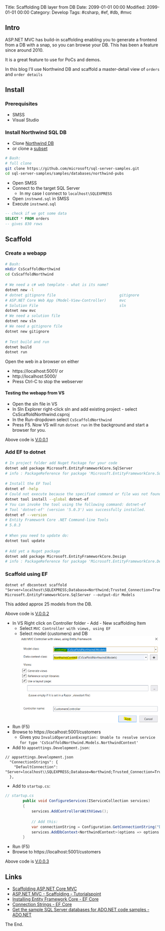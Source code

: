 Title: Scaffolding DB layer from DB
Date: 2099-01-01 00:00
Modified: 2099-01-01 00:00
Category: Develop
Tags: #csharp, #ef, #db, #mvc

## Intro

ASP.NET MVC has build-in scaffolding enabling you to generate a frontend from a DB with a snap, so you can browse your DB. This has been a feature since around 2010.  

It is a great feature to use for PoCs and demos.  

In this blog I'll use Northwind DB and scaffold a master-detail view of `orders` and `order details`

## Install

### Prerequisites

* SMSS
* Visual Studio

### Install Northwind SQL DB

* Clone [Northwind DB](https://github.com/Microsoft/sql-server-samples/tree/master/samples/databases/northwind-pubs)
* or clone a [subset](https://github.com/microsoft/sql-server-samples#cloning-only-a-subset-of-the-repo-with-sparse-checkout)

```bash
# Bash:
# full clone
git clone https://github.com/microsoft/sql-server-samples.git
cd sql-server-samples/samples/databases/northwind-pubs
```

* Open SMSS
* Connect to the target SQL Server
    * In my case I connect to `localhost\SQLEXPRESS`
* Open `instnwnd.sql` in SMSS
* Execute `instnwnd.sql`

```sql
-- check if we got some data
SELECT * FROM orders
-- gives 830 rows
```

## Scaffold

### Create a webapp

```bash
# Bash:
mkdir CsScaffoldNorthwind
cd CsScaffoldNorthwind

# We need a c# web template - what is its name?
dotnet new -l
# dotnet gitignore file                             gitignore                                  Config
# ASP.NET Core Web App (Model-View-Controller)      mvc                      [C#], F#          Web/MVC
# Solution File                                     sln                                        Solution
dotnet new mvc
# We need a solution file
dotnet new sln
# We need a gitignore file
dotnet new gitignore

# Test build and run
dotnet build
dotnet run
```

Open the web in a browser on either  

* https://localhost:5001/ or
* http://localhost:5000/
* Press Ctrl-C to stop the webserver

#### Testing the webapp from VS  

* Open the sln file in VS
* In Sln Explorer right-click sln and add existing project - select CsScaffoldNorthwind.csproj
* In the Run-dropdown select `CsScaffoldNorthwind`
* Press F5. Now VS will run `dotnet run` in the background and start a browser for you.

Above code is [V.0.0.1](https://github.com/rasor/CsScaffoldNorthwind/releases/tag/0.0.1)

### Add EF to dotnet

```bash
# In project folder add Nuget Package for your code
dotnet add package Microsoft.EntityFrameworkCore.SqlServer
# info : PackageReference for package 'Microsoft.EntityFrameworkCore.SqlServer' version '5.0.3' added to file \CsScaffoldNorthwind.csproj'.

# Install the EF Tool
dotnet ef -help
# Could not execute because the specified command or file was not found.
dotnet tool install --global dotnet-ef
# You can invoke the tool using the following command: dotnet-ef
# Tool 'dotnet-ef' (version '5.0.3') was successfully installed.
dotnet ef --version
# Entity Framework Core .NET Command-line Tools
# 5.0.3

# When you need to update do:
dotnet tool update

# Add yet a Nuget package
dotnet add package Microsoft.EntityFrameworkCore.Design
# info : PackageReference for package 'Microsoft.EntityFrameworkCore.Design' version '5.0.3' added to file \CsScaffoldNorthwind.csproj'.
```

### Scaffold using EF

```
dotnet ef dbcontext scaffold "Server=localhost\SQLEXPRESS;Database=Northwind;Trusted_Connection=True;" Microsoft.EntityFrameworkCore.SqlServer --output-dir Models
```

This added approx 25 models from the DB.  

Above code is [V.0.0.2](https://github.com/rasor/CsScaffoldNorthwind/releases/tag/0.0.2)

* In VS Right click on Controller folder - Add - New scaffolding Item
    * Select `MVC Controller with views, using EF`
    * Select model (customers) and DB  
    ![Scaffold Controller and View](../img/2021/2021-02-14-Scaffold01.PNG)  
* Run (F5)
* Browse to https://localhost:5001/customers
    * Gives you `InvalidOperationException: Unable to resolve service for type 'CsScaffoldNorthwind.Models.NorthwindContext'`
* Add to `appsettings.Development.json`:

```jsonc
// appsettings.Development.json
  "ConnectionStrings": {
    "DefaultConnection": "Server=localhost\\SQLEXPRESS;Database=Northwind;Trusted_Connection=True;"
  },
```
* Add to `startup.cs`:

```csharp
// startup.cs
        public void ConfigureServices(IServiceCollection services)
        {
            services.AddControllersWithViews();

            // Add this:
            var connectionString = Configuration.GetConnectionString("DefaultConnection");
            services.AddDbContext<NorthwindContext>(options => options.UseSqlServer(connectionString));
        }
```
* Run (F5)
* Browse to https://localhost:5001/customers

Above code is [V.0.0.3](https://github.com/rasor/CsScaffoldNorthwind/releases/tag/0.0.3)

## Links

* [Scaffolding ASP.NET Core MVC](https://www.c-sharpcorner.com/article/scaffolding-asp-net-core-mvc/)
* [ASP.NET MVC - Scaffolding - Tutorialspoint](https://www.tutorialspoint.com/asp.net_mvc/asp.net_mvc_scaffolding.htm)
* [Installing Entity Framework Core - EF Core](https://docs.microsoft.com/en-us/ef/core/get-started/overview/install)
* [Connection Strings - EF Core](https://docs.microsoft.com/en-us/ef/core/miscellaneous/connection-strings)
* [Get the sample SQL Server databases for ADO.NET code samples - ADO.NET](https://docs.microsoft.com/en-us/dotnet/framework/data/adonet/sql/linq/downloading-sample-databases#get-the-northwind-sample-database-for-sql-server)

The End.

